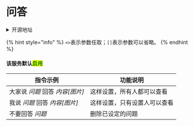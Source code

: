 # 问答

<details>

<summary>开源地址</summary>

[https://github.com/pcrbot/erinilis-modules/tree/master/eqa](https://github.com/pcrbot/erinilis-modules/tree/master/eqa)

</details>

{% hint style="info" %}
`<>`表示参数任取；`[]`表示参数可以省略。
{% endhint %}

#### 该服务默认<mark style="color:green;">启用</mark>

| 指令示例                  | 功能说明           |
| --------------------- | -------------- |
| 大家说 _问题_ 回答 _内容\[图片]_ | 这样设置，所有人都可以查看  |
| 我说 _问题_ 回答 _内容\[图片]_  | 这样设置，只有设置人可以查看 |
| 不要回答 _问题_             | 删除已设定的问题       |
